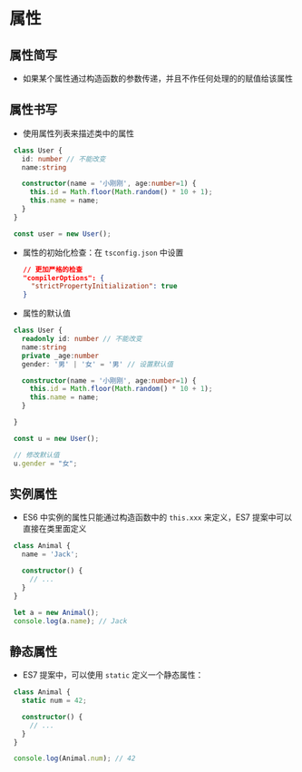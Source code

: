 # 属性

## 属性简写

+ 如果某个属性通过构造函数的参数传递，并且不作任何处理的的赋值给该属性

## 属性书写

+ 使用属性列表来描述类中的属性

 ```ts
  class User {
    id: number // 不能改变
    name:string

    constructor(name = '小刚刚', age:number=1) {
      this.id = Math.floor(Math.random() * 10 + 1);
      this.name = name;
    }
  }

  const user = new User();
  ```

+ 属性的初始化检查：在 `tsconfig.json` 中设置

  ```json
  // 更加严格的检查
  "compilerOptions": {
    "strictPropertyInitialization": true
  }
  ```

+ 属性的默认值

 ```ts
  class User {
    readonly id: number // 不能改变
    name:string
    private _age:number
    gender: '男' | '女' = '男' // 设置默认值

    constructor(name = '小刚刚', age:number=1) {
      this.id = Math.floor(Math.random() * 10 + 1);
      this.name = name;
    }

  }

  const u = new User();

  // 修改默认值
  u.gender = "女";
  ```

## 实例属性

+ ES6 中实例的属性只能通过构造函数中的 `this.xxx` 来定义，ES7 提案中可以直接在类里面定义

 ```ts
  class Animal {
    name = 'Jack';

    constructor() {
      // ...
    }
  }

  let a = new Animal();
  console.log(a.name); // Jack
  ```

## 静态属性

+ ES7 提案中，可以使用 `static` 定义一个静态属性：

 ```ts
  class Animal {
    static num = 42;

    constructor() {
      // ...
    }
  }

  console.log(Animal.num); // 42
  ```
